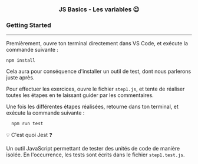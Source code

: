# <h3 align="center">JS Basics - Les variables 😉</h3>

### Getting Started

---

Premièrement, ouvre ton terminal directement dans VS Code, et exécute la commande suivante :

```
npm install
```

Cela aura pour conséquence d'installer un outil de test, dont nous parlerons juste après.

Pour effectuer les exercices, ouvre le fichier `step1.js`, et tente de réaliser toutes les étapes en te laissant guider par les commentaires.

Une fois les différentes étapes réalisées, retourne dans ton terminal, et exécute la commande suivante :

```
  npm run test
```

💡 C'est quoi Jest ❓

Un outil JavaScript permettant de tester des unités de code de manière isolée. En l'occurrence, les tests sont écrits dans le fichier `step1.test.js`.

